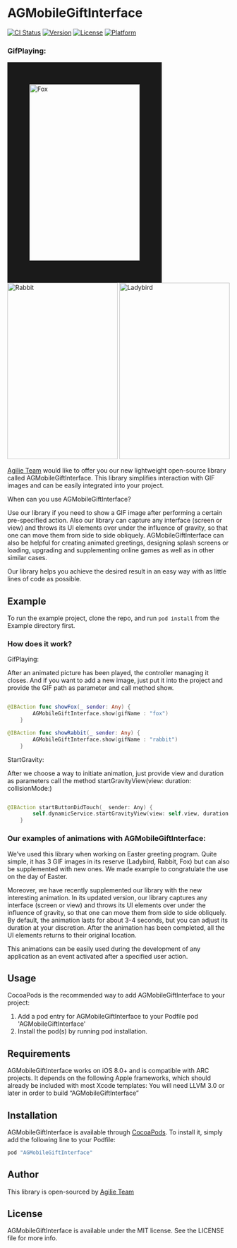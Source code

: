 # AGMobileGiftInterface

[![CI Status](http://img.shields.io/travis/liptugamichael@gmail.com/AGMobileGiftInterface.svg?style=flat)](https://travis-ci.org/liptugamichael@gmail.com/AGMobileGiftInterface)
[![Version](https://img.shields.io/cocoapods/v/AGMobileGiftInterface.svg?style=flat)](http://cocoapods.org/pods/AGMobileGiftInterface)
[![License](https://img.shields.io/cocoapods/l/AGMobileGiftInterface.svg?style=flat)](http://cocoapods.org/pods/AGMobileGiftInterface)
[![Platform](https://img.shields.io/cocoapods/p/AGMobileGiftInterface.svg?style=flat)](http://cocoapods.org/pods/AGMobileGiftInterface)

### GifPlaying:
<img src="https://cloud.githubusercontent.com/assets/4165054/25009817/bdf0869c-2070-11e7-97ea-860c239bae84.gif" alt="Fox" height="400" width="250" border ="50">   <img src="https://cloud.githubusercontent.com/assets/4165054/25009821/c176ebee-2070-11e7-8008-3a20881604b5.gif" alt="Rabbit" height="400" width="250">
<img src="https://cloud.githubusercontent.com/assets/4165054/25009823/c400d596-2070-11e7-8e70-4e8e89a4bad4.gif" alt="Ladybird" height="400" width="250">

[Agilie Team](https://agilie.com/en/ios-development-services) would like to offer you our new lightweight open-source library called AGMobileGiftInterface. 
This library simplifies interaction with GIF images and can be easily integrated into your project.

When can you use AGMobileGiftInterface?

Use our library if you need to show a GIF image after performing a certain pre-specified action. Also our library can capture any interface (screen or view) and throws its UI elements over under the influence of gravity, so that one can move them from side to side obliquely.
AGMobileGiftInterface can also be helpful for creating animated greetings, designing splash screens or loading, upgrading and supplementing online games as well as in other similar cases. 

Our library helps you achieve the desired result in an easy way with as little lines of code as possible.

## Example

To run the example project, clone the repo, and run `pod install` from the Example directory first.

### How does it work?

GifPlaying:

After an animated picture has been played, the controller managing it closes. And if you want to add a new image, just put it into the project and provide the GIF path as parameter and call method show. 

````swift

@IBAction func showFox(_ sender: Any) {
        AGMobileGiftInterface.show(gifName : "fox")
    }

@IBAction func showRabbit(_ sender: Any) {
        AGMobileGiftInterface.show(gifName : "rabbit")
    }

````

StartGravity:

After we choose a way to initiate animation, just provide view and duration as parameters call the method startGravityView(view: duration: collisionMode:)

````swift

@IBAction startButtonDidTouch(_ sender: Any) {
        self.dynamicService.startGravityView(view: self.view, duration: 10, collisionMode: .everything)
    }

````


### Our examples of animations with AGMobileGiftInterface:

   We’ve used this library when working on Easter greeting program. Quite simple, it has 3 GIF images in its reserve (Ladybird, Rabbit, Fox) but can also be supplemented with new ones. We made example to congratulate the use on the day of Easter.

   Moreover, we have recently supplemented our library with the new interesting animation. In its updated version, our library captures any interface (screen or view) and throws its UI elements over under the influence of gravity, so that one can move them from side to side obliquely. By default, the animation lasts for about 3-4 seconds, but you can adjust its duration at your discretion. After the animation has been completed, all the UI elements returns to their original location.

This animations can be easily used during the development of any application as an event activated after a specified user action.

## Usage

CocoaPods is the recommended way to add AGMobileGiftInterface to your project:
 
1. Add a pod entry for AGMobileGiftInterface to your Podfile pod 'AGMobileGiftInterface'
2. Install the pod(s) by running pod installation.

## Requirements

AGMobileGiftInterface works on iOS 8.0+ and is compatible with ARC projects.
It depends on the following Apple frameworks, which should already be included with most Xcode templates:
You will need LLVM 3.0 or later in order to build “AGMobileGiftInterface”

## Installation

AGMobileGiftInterface is available through [CocoaPods](http://cocoapods.org). To install
it, simply add the following line to your Podfile:

```ruby
pod "AGMobileGiftInterface"
```

## Author

This library is open-sourced by [Agilie Team](https://www.agilie.com)

## License

AGMobileGiftInterface is available under the MIT license. See the LICENSE file for more info.

